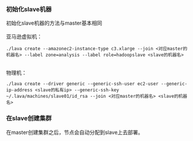 ---
---
### 初始化slave机器
初始化slave机器的方法与master基本相同
<br>
<br>亚马逊虚拟机：

	./lava create --amazonec2-instance-type c3.xlarge --join <对应master的机器名> --label zone=analysis --label role=hadoopslave <slave的机器名>

	
<br>物理机：
	
	./lava create --driver generic --generic-ssh-user ec2-user --generic-ip-address <slave的私有ip> --generic-ssh-key ~/.lava/machines/slave01/id_rsa --join <对应master的机器名> <slave的机器名>
	
### 在slave创建集群

在master创建集群之后，节点会自动分配到slave上去部署。